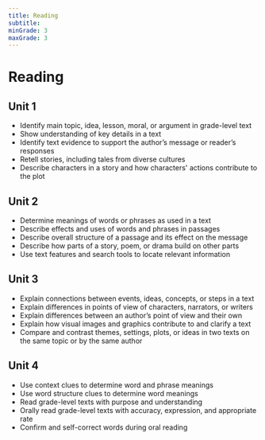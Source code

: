 ```yaml
---
title: Reading
subtitle: 
minGrade: 3
maxGrade: 3
---
```

# Reading


## Unit 1
* Identify main topic, idea, lesson, moral, or argument in grade-level text
* Show understanding of key details in a text
* Identify text evidence to support the author’s message or reader’s responses
* Retell stories, including tales from diverse cultures
* Describe characters in a story and how characters' actions contribute to the plot

## Unit 2
* Determine meanings of words or phrases as used in a text
* Describe effects and uses of words and phrases in passages
* Describe overall structure of a passage and its effect on the message
* Describe how parts of a story, poem, or drama build on other parts
* Use text features and search tools to locate relevant information

## Unit 3
* Explain connections between events, ideas, concepts, or steps in a text
* Explain differences in points of view of characters, narrators, or writers
* Explain differences between an author’s point of view and their own
* Explain how visual images and graphics contribute to and clarify a text
* Compare and contrast themes, settings, plots, or ideas in two texts on the same topic or by the same author

## Unit 4
* Use context clues to determine word and phrase meanings
* Use word structure clues to determine word meanings
* Read grade-level texts with purpose and understanding
* Orally read grade-level texts with accuracy, expression, and appropriate rate
* Confirm and self-correct words during oral reading